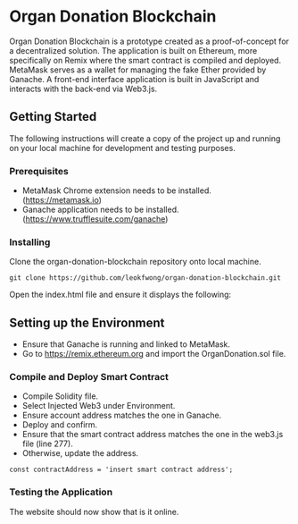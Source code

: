 # Organ Donation Blockchain

Organ Donation Blockchain is a prototype created as a proof-of-concept for a decentralized solution. The application is built on Ethereum, more specifically on Remix where the smart contract is compiled and deployed. MetaMask serves as a wallet for managing the fake Ether provided by Ganache. A front-end interface application is built in JavaScript and interacts with the back-end via Web3.js. 

## Getting Started

The following instructions will create a copy of the project up and running on your local machine for development and testing purposes.

### Prerequisites

- MetaMask Chrome extension needs to be installed. (https://metamask.io)
- Ganache application needs to be installed. (https://www.trufflesuite.com/ganache)

### Installing

Clone the organ-donation-blockchain repository onto local machine.
```
git clone https://github.com/leokfwong/organ-donation-blockchain.git
```
Open the index.html file and ensure it displays the following:

## Setting up the Environment
- Ensure that Ganache is running and linked to MetaMask.
- Go to https://remix.ethereum.org and import the OrganDonation.sol file.

### Compile and Deploy Smart Contract
- Compile Solidity file.
- Select Injected Web3 under Environment.
- Ensure account address matches the one in Ganache.
- Deploy and confirm.
- Ensure that the smart contract address matches the one in the web3.js file (line 277).
- Otherwise, update the address.

```
const contractAddress = 'insert smart contract address';
```

### Testing the Application
The website should now show that is it online.

